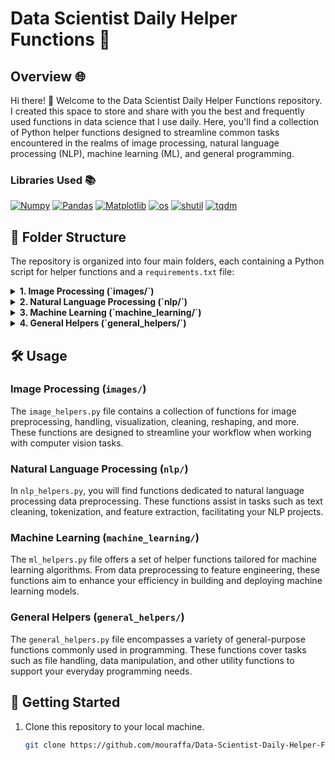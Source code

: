 # Data Scientist Daily Helper Functions 🚀

## Overview 🌐

Hi there! 👋 Welcome to the Data Scientist Daily Helper Functions repository. I created this space to store and share with you the best and frequently used functions in data science that I use daily. Here, you'll find a collection of Python helper functions designed to streamline common tasks encountered in the realms of image processing, natural language processing (NLP), machine learning (ML), and general programming.

### Libraries Used 📚
[![Numpy](https://img.shields.io/badge/-Numpy-013243?style=for-the-badge&logo=numpy&logoColor=white&labelColor=013243)](https://numpy.org/)
[![Pandas](https://img.shields.io/badge/-Pandas-150458?style=for-the-badge&logo=pandas&logoColor=white&labelColor=150458)](https://pandas.pydata.org/)
[![Matplotlib](https://img.shields.io/badge/-Matplotlib-FF721F?style=for-the-badge&logo=matplotlib&logoColor=white&labelColor=FF721F)](https://matplotlib.org/)
[![os](https://img.shields.io/badge/-os-000000?style=for-the-badge&logoColor=white&labelColor=000000)](https://docs.python.org/3/library/os.html)
[![shutil](https://img.shields.io/badge/-shutil-000000?style=for-the-badge&logoColor=white&labelColor=000000)](https://docs.python.org/3/library/shutil.html)
[![tqdm](https://img.shields.io/badge/-tqdm-00A3E0?style=for-the-badge&logoColor=white&labelColor=00A3E0)](https://tqdm.github.io/)

## 📂 Folder Structure

The repository is organized into four main folders, each containing a Python script for helper functions and a `requirements.txt` file:

<details>
  <summary><b>1. Image Processing (`images/`)</b></summary>

  - File: `image_helpers.py`
  - Requirements: `images/requirements.txt`
</details>

<details>
  <summary><b>2. Natural Language Processing (`nlp/`)</b></summary>

  - File: `nlp_helpers.py`
  - Requirements: `nlp/requirements.txt`
</details>

<details>
  <summary><b>3. Machine Learning (`machine_learning/`)</b></summary>

  - File: `ml_helpers.py`
  - Requirements: `machine_learning/requirements.txt`
</details>

<details>
  <summary><b>4. General Helpers (`general_helpers/`)</b></summary>

  - File: `general_helpers.py`
  - Requirements: `general_helpers/requirements.txt`
</details>

## 🛠️ Usage

### Image Processing (`images/`)

The `image_helpers.py` file contains a collection of functions for image preprocessing, handling, visualization, cleaning, reshaping, and more. These functions are designed to streamline your workflow when working with computer vision tasks.

### Natural Language Processing (`nlp/`)

In `nlp_helpers.py`, you will find functions dedicated to natural language processing data preprocessing. These functions assist in tasks such as text cleaning, tokenization, and feature extraction, facilitating your NLP projects.

### Machine Learning (`machine_learning/`)

The `ml_helpers.py` file offers a set of helper functions tailored for machine learning algorithms. From data preprocessing to feature engineering, these functions aim to enhance your efficiency in building and deploying machine learning models.

### General Helpers (`general_helpers/`)

The `general_helpers.py` file encompasses a variety of general-purpose functions commonly used in programming. These functions cover tasks such as file handling, data manipulation, and other utility functions to support your everyday programming needs.

## 🚀 Getting Started

1. Clone this repository to your local machine.
   ```bash
   git clone https://github.com/mouraffa/Data-Scientist-Daily-Helper-Functions-.git
